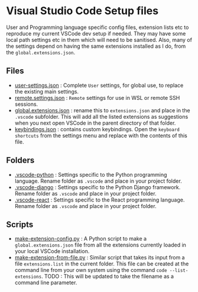 # Visual Studio Code Setup files

User and Programming language specific config files, extension lists etc to
reproduce my current VSCode dev setup if needed. They may have some local path
settings etc in them which will need to be sanitised. Also, many of the settings
depend on having the same extensions installed as I do, from the
`global.extensions.json`.

## Files

- [user-settings.json](./user.settings.json) : Complete `User` settings, for
  global use, to replace the existing main settings.
- [remote.settings.json](./remote.settings.json) : `Remote` settings for use in
  WSL or remote SSH sessions.
- [global.extensions.json](./global.extensions.json) : rename this to
  `extensions.json` and place in the `.vscode` subfolder. This will add all the
  listed extensions as suggestions when you next open VSCode in the parent
  directory of that folder.
- [keybindings.json](./keybindings.json) : contains custom keybindings. Open the 
  `keyboard shortcuts` from the settings menu and replace with the contents of
  this file.

## Folders

- [.vscode-python](./.vscode-python/) : Settings specific to the Python
  programming language. Rename folder as `.vscode` and place in your project
  folder.
- [.vscode-django](./.vscode-django/) : Settings specific to the Python Django
  framework. Rename folder as `.vscode` and place in your project folder.
- [.vscode-react](./.vscode-react/) : Settings specific to the React
  programming language. Rename folder as `.vscode` and place in your project
  folder.

## Scripts

- [make-extension-config.py](./make-extension-config.py) : A Python script to
  make a `global.extensions.json` file from all the extensions currently loaded
  in your local VSCode installation.
- [make-extension-from-file.py](./make-extension-from-file.py) : Similar script
  that takes its input from a file `extensions.list` in the current folder. This
  file can be created at the command line from your own system using the command
  `code --list-extensions`. TODO : This will be updated to take the filename as
  a command line parameter.
